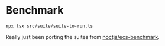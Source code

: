 # Benchmark

`npx tsx src/suite/suite-to-run.ts`

Really just been porting the suites from [noctjs/ecs-benchmark](https://github.com/noctjs/ecs-benchmark).
